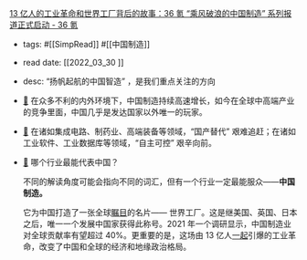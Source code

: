 [13 亿人的工业革命和世界工厂背后的故事：36 氪 “乘风破浪的中国制造” 系列报道正式启动 - 36 氪](https://36kr.com/p/1676601188394242)

- tags: #[[SimpRead]] #[[中国制造]]
- read date: [[2022_03_30  ]]
- desc: “扬帆起航的中国智造” ，是我们重点关注的方向
- [📌](<http://localhost:7026/pdf/13 亿人的工业革命和世界工厂背后的故事：36 氪 “乘风破浪的中国制造” 系列报道正式启动 - 36 氪#id=1648624136857>)  在众多不利的内外环境下，中国制造持续高速增长，如今在全球中高端产业的竞争里面，中国几乎是发达国家以外唯一的玩家。
- [📌](<http://localhost:7026/pdf/13 亿人的工业革命和世界工厂背后的故事：36 氪 “乘风破浪的中国制造” 系列报道正式启动 - 36 氪#id=1648624144785>)  在诸如集成电路、制药业、高端装备等领域，“国产替代” 艰难追赶；在诸如工业软件、工业数据库等领域，“自主可控” 艰辛向前。
- [📌](<http://localhost:7026/pdf/13 亿人的工业革命和世界工厂背后的故事：36 氪 “乘风破浪的中国制造” 系列报道正式启动 - 36 氪#id=1648624229133>)  哪个行业最能代表中国？
  
  不同的解读角度可能会指向不同的词汇，但有一个行业一定最能服众——**中国制造。**
  
  它为中国打造了一张全球[瞩目](https://www.36dianping.com/space/4461801211?mp=zzquote)的名片—— 世界工厂。这是继美国、英国、日本之后，唯一一个发展中国家获得此称号。2021 年一个调研显示，中国制造业对全球贡献率有望超过 40%。更重要的是，这场由 13 亿人[一起](https://www.36dianping.com/space/4772100123)引爆的工业革命，改变了中国和全球的经济和地缘政治格局。